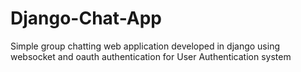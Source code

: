 # Django-Chat-App
Simple group chatting web application developed in django using websocket and oauth authentication for User Authentication system
